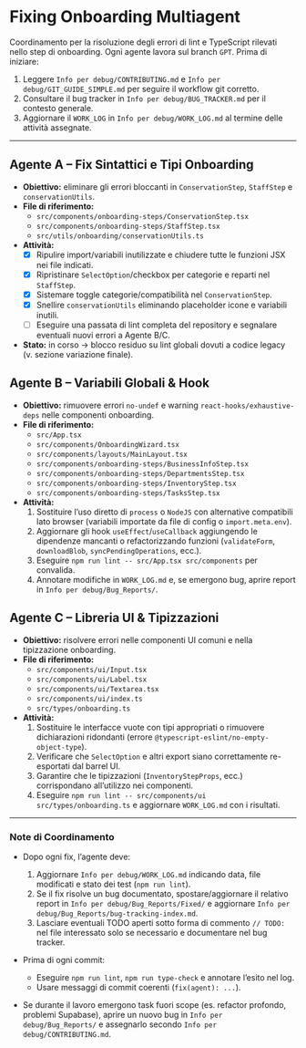 # Fixing Onboarding Multiagent

Coordinamento per la risoluzione degli errori di lint e TypeScript rilevati nello step di onboarding. Ogni agente lavora sul branch `GPT`. Prima di iniziare:

1. Leggere `Info per debug/CONTRIBUTING.md` e `Info per debug/GIT_GUIDE_SIMPLE.md` per seguire il workflow git corretto.
2. Consultare il bug tracker in `Info per debug/BUG_TRACKER.md` per il contesto generale.
3. Aggiornare il `WORK_LOG` in `Info per debug/WORK_LOG.md` al termine delle attività assegnate.

---

## Agente A – Fix Sintattici e Tipi Onboarding

- **Obiettivo:** eliminare gli errori bloccanti in `ConservationStep`, `StaffStep` e `conservationUtils`.
- **File di riferimento:**
  - `src/components/onboarding-steps/ConservationStep.tsx`
  - `src/components/onboarding-steps/StaffStep.tsx`
  - `src/utils/onboarding/conservationUtils.ts`
- **Attività:**
  - [x] Ripulire import/variabili inutilizzate e chiudere tutte le funzioni JSX nei file indicati.
  - [x] Ripristinare `SelectOption`/checkbox per categorie e reparti nel `StaffStep`.
  - [x] Sistemare toggle categorie/compatibilità nel `ConservationStep`.
  - [x] Snellire `conservationUtils` eliminando placeholder icone e variabili inutili.
  - [ ] Eseguire una passata di lint completa del repository e segnalare eventuali nuovi errori a Agente B/C.
- **Stato:** in corso → blocco residuo su lint globali dovuti a codice legacy (v. sezione variazione finale).

## Agente B – Variabili Globali & Hook

- **Obiettivo:** rimuovere errori `no-undef` e warning `react-hooks/exhaustive-deps` nelle componenti onboarding.
- **File di riferimento:**
  - `src/App.tsx`
  - `src/components/OnboardingWizard.tsx`
  - `src/components/layouts/MainLayout.tsx`
  - `src/components/onboarding-steps/BusinessInfoStep.tsx`
  - `src/components/onboarding-steps/DepartmentsStep.tsx`
  - `src/components/onboarding-steps/InventoryStep.tsx`
  - `src/components/onboarding-steps/TasksStep.tsx`
- **Attività:**
  1. Sostituire l’uso diretto di `process` o `NodeJS` con alternative compatibili lato browser (variabili importate da file di config o `import.meta.env`).
  2. Aggiornare gli hook `useEffect`/`useCallback` aggiungendo le dipendenze mancanti o refactorizzando funzioni (`validateForm`, `downloadBlob`, `syncPendingOperations`, ecc.).
  3. Eseguire `npm run lint -- src/App.tsx src/components` per convalida.
  4. Annotare modifiche in `WORK_LOG.md` e, se emergono bug, aprire report in `Info per debug/Bug_Reports/`.

## Agente C – Libreria UI & Tipizzazioni

- **Obiettivo:** risolvere errori nelle componenti UI comuni e nella tipizzazione onboarding.
- **File di riferimento:**
  - `src/components/ui/Input.tsx`
  - `src/components/ui/Label.tsx`
  - `src/components/ui/Textarea.tsx`
  - `src/components/ui/index.ts`
  - `src/types/onboarding.ts`
- **Attività:**
  1. Sostituire le interfacce vuote con tipi appropriati o rimuovere dichiarazioni ridondanti (errore `@typescript-eslint/no-empty-object-type`).
  2. Verificare che `SelectOption` e altri export siano correttamente re-esportati dal barrel UI.
  3. Garantire che le tipizzazioni (`InventoryStepProps`, ecc.) corrispondano all’utilizzo nei componenti.
  4. Eseguire `npm run lint -- src/components/ui src/types/onboarding.ts` e aggiornare `WORK_LOG.md` con i risultati.

---

### Note di Coordinamento

- Dopo ogni fix, l’agente deve:
  1. Aggiornare `Info per debug/WORK_LOG.md` indicando data, file modificati e stato dei test (`npm run lint`).
  2. Se il fix risolve un bug documentato, spostare/aggiornare il relativo report in `Info per debug/Bug_Reports/Fixed/` e aggiornare `Info per debug/Bug_Reports/bug-tracking-index.md`.
  3. Lasciare eventuali TODO aperti sotto forma di commento `// TODO:` nel file interessato solo se necessario e documentare nel bug tracker.

- Prima di ogni commit:
  - Eseguire `npm run lint`, `npm run type-check` e annotare l’esito nel log.
  - Usare messaggi di commit coerenti (`fix(agent): ...`).

- Se durante il lavoro emergono task fuori scope (es. refactor profondo, problemi Supabase), aprire un nuovo bug in `Info per debug/Bug_Reports/` e assegnarlo secondo `Info per debug/CONTRIBUTING.md`.


